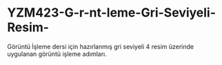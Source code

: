 # YZM423-G-r-nt-leme-Gri-Seviyeli-Resim-
Görüntü İşleme dersi için hazırlanmış gri seviyeli 4 resim üzerinde uygulanan görüntü işleme adımları.
